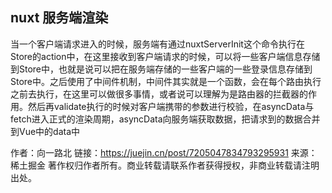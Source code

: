 
## nuxt 服务端渲染

当一个客户端请求进入的时候，服务端有通过nuxtServerInit这个命令执行在Store的action中，在这里接收到客户端请求的时候，可以将一些客户端信息存储到Store中，也就是说可以把在服务端存储的一些客户端的一些登录信息存储到Store中。之后使用了中间件机制，中间件其实就是一个函数，会在每个路由执行之前去执行，在这里可以做很多事情，或者说可以理解为是路由器的拦截器的作用。然后再validate执行的时候对客户端携带的参数进行校验，在asyncData与fetch进入正式的渲染周期，asyncData向服务端获取数据，把请求到的数据合并到Vue中的data中

作者：向一路北
链接：https://juejin.cn/post/7205047834793295931
来源：稀土掘金
著作权归作者所有。商业转载请联系作者获得授权，非商业转载请注明出处。

